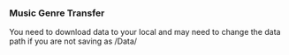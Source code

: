 ### Music Genre Transfer
You need to download data to your local and may need to change the data path if you are not saving as /Data/
